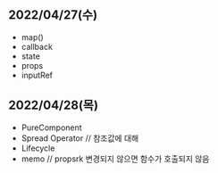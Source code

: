 ## 2022/04/27(수)

- map()
- callback
- state
- props
- inputRef

## 2022/04/28(목)

- PureComponent
- Spread Operator // 참조값에 대해
- Lifecycle
- memo // propsrk 변경되지 않으면 함수가 호출되지 않음
